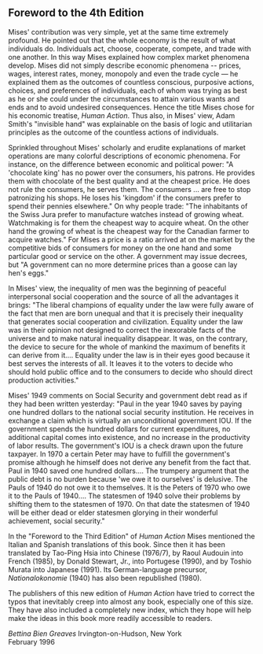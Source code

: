 ## Foreword to the 4th Edition

Mises' contribution was very simple, yet at the same time extremely profound. He pointed out that the whole economy is the result of what individuals do. Individuals act, choose, cooperate, compete, and trade with one another. In this way Mises explained how complex market phenomena develop. Mises did not simply describe economic phenomena -- prices, wages, interest rates, money, monopoly and even the trade cycle — he explained them as the outcomes of countless conscious, purposive actions, choices, and preferences of individuals, each of whom was trying as best as he or she could under the circumstances to attain various wants and ends and to avoid undesired consequences. Hence the title Mises chose for his economic treatise, *Human Action*. Thus also, in Mises' view, Adam Smith's "invisible hand" was explainable on the basis of logic and utilitarian principles as the outcome of the countless actions of individuals.

Sprinkled throughout Mises' scholarly and erudite explanations of market operations are many colorful descriptions of economic phenomena. For instance, on the difference between economic and political power: "A 'chocolate king' has no power over the consumers, his patrons. He provides them with chocolate of the best quality and at the cheapest price. He does not rule the consumers, he serves them. The consumers ... are free to stop patronizing his shops. He loses his 'kingdom' if the consumers prefer to spend their pennies elsewhere." On why people trade: "The inhabitants of the Swiss Jura prefer to manufacture watches instead of growing wheat. Watchmaking is for them the cheapest way to acquire wheat. On the other hand the growing of wheat is the cheapest way for the Canadian farmer to acquire watches." For Mises a price is a ratio arrived at on the market by the competitive bids of consumers for money on the one hand and some particular good or service on the other. A government may issue decrees, but "A government can no more determine prices than a goose can lay hen's eggs."

In Mises' view, the inequality of men was the beginning of peaceful interpersonal social cooperation and the source of all the advantages it brings: "The liberal champions of equality under the law were fully aware of the fact that men are born unequal and that it is precisely their inequality that generates social cooperation and civilization. Equality under the law was in their opinion not designed to correct the inexorable facts of the universe and to make natural inequality disappear. It was, on the contrary, the device to secure for the whole of mankind the maximum of benefits it can derive from it.... Equality under the law is in their eyes good because it best serves the interests of all. It leaves it to the voters to decide who should hold public office and to the consumers to decide who should direct production activities."

Mises' 1949 comments on Social Security and government debt read as if they had been written yesterday: "Paul in the year 1940 saves by paying one hundred dollars to the national social security institution. He receives in exchange a claim which is virtually an unconditional government IOU. If the government spends the hundred dollars for current expenditures, no additional capital comes into existence, and no increase in the productivity of labor results. The government's IOU is a check drawn upon the future taxpayer. In 1970 a certain Peter may have to fulfill the government's promise although he himself does not derive any benefit from the fact that. Paul in 1940 saved one hundred dollars.... The trumpery argument that the public debt is no burden because 'we owe it to ourselves' is delusive. The Pauls of 1940 do not owe it to themselves. It is the Peters of 1970 who owe it to the Pauls of 1940.... The statesmen of 1940 solve their problems by shifting them to the statesmen of 1970. On that date the statesmen of 1940 will be either dead or elder statesmen glorying in their wonderful achievement, social security."

In the "Foreword to the Third Edition" of *Human Action* Mises mentioned the Italian and Spanish translations of this book. Since then it has been translated by Tao-Ping Hsia into Chinese (1976/7), by Raoul Audouin into French (1985), by Donald Stewart, Jr., into Portugese (1990), and by Toshio Murata into Japanese (1991). Its German-language precursor, *Nationalokonomie* (1940) has also been republished (1980).

The publishers of this new edition of *Human Action* have tried to correct the typos that inevitably creep into almost any book, especially one of this size. They have also included a completely new index, which they hope will help make the ideas in this book more readily accessible to readers.

*Bettina Bien Greaves*
Irvington-on-Hudson, New York  
February 1996
